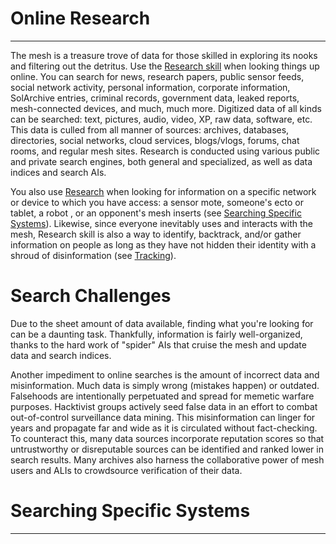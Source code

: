 # Online Research
---
The mesh is a treasure trove of data for those skilled in exploring its nooks and filtering out the detritus.  Use the [Research skill](../Action%20&%20Combat/Skills.md#Research) when looking things up online.  You can search for news, research papers, public sensor feeds, social network activity, personal information, corporate information, SolArchive entries, criminal records, government data, leaked reports, mesh-connected devices, and much, much more.  Digitized data of all kinds can be searched: text, pictures, audio, video, XP, raw data, software, etc.  This data is culled from all manner of sources: archives, databases, directories, social networks, cloud services, blogs/vlogs, forums, chat rooms, and regular mesh sites.  Research is conducted using various public and private search engines, both general and specialized, as well as data indices and search AIs.

You also use [Research](../Action%20&%20Combat/Skills.md#research) when looking for information on a specific network or device to which you have access: a sensor mote, someone's ecto or tablet, a robot , or an opponent's  mesh inserts (see [Searching Specific Systems](#searching-specific-systems)).  Likewise, since everyone inevitably uses and interacts with the mesh, Research skill is also a way to identify, backtrack, and/or gather information on people as long as they have not hidden their identity with a shroud of disinformation (see [Tracking](Tracking.md)).


# Search Challenges
Due to the sheet amount of data available, finding what you're looking for can be a daunting task.  Thankfully, information is fairly well-organized, thanks to the hard work of "spider" AIs that cruise the mesh and update data and search indices.

Another impediment to online searches is the amount of incorrect data and misinformation.  Much data is simply wrong (mistakes happen) or outdated.  Falsehoods are intentionally perpetuated and spread for memetic warfare purposes.  Hacktivist groups actively seed false data in an effort to combat out-of-control surveillance data mining.  This misinformation can linger for years and propagate far and wide as it is circulated without fact-checking.  To counteract this, many data sources incorporate reputation scores so that untrustworthy or disreputable sources can be identified and ranked lower in search results.  Many archives also harness the collaborative power of mesh users and ALIs to crowdsource verification of their data.

# Searching Specific Systems
---